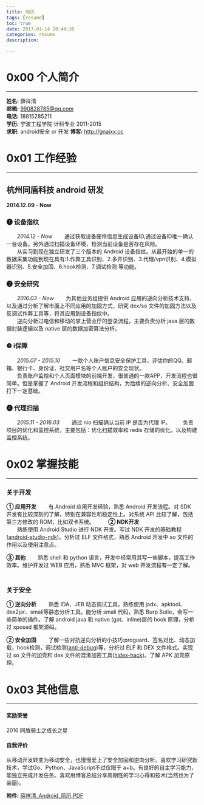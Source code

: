 ```yaml
---
title: 简历
tags: [resume]
toc: true
date: 2017-01-14 20:44:30
categories: resume
description: 

---
```


# 0x00 个人简介
---
**姓名:** 薛祥清    
**邮箱:** 990828785@qq.com    
**电话:** 18815285211    
**学历:** 宁波工程学院 计科专业 2011-2015     
**求职:** android安全 or 开发
**博客:** http://gnaixx.cc   

# 0x01 工作经验
---
## 杭州同盾科技 android 研发 
**2014.12.09 - Now**

### ❶ 设备指纹 
　　_2014.12 - Now_
　　通过获取设备硬件信息生成设备ID,通过设备ID唯一确认一台设备。另外通过扫描设备环境，检测当前设备是否存在风险。  
　　从实习到现在独立研发了三个版本的 Android 设备指纹。从最开始的单一的数据采集功能到现在具有:1.作弊工具识别、2.多开识别、3.代理/vpn识别、4.模拟器识别、5.安全加固、6.hook检测、7.调试检测 等功能。

### ❷ 安全研究
　　_2016.03 - Now_
　　为其他业务组提供 Android 应用的逆向分析技术支持，以及通过分析了解市面上不同应用的加固方式，研究 dex/so 文件的加固方法以及反调试作弊工具等，将其应用到设备指纹中。   
　　逆向分析过电信和移动的掌上营业厅的登录流程，主要负责分析 java 层的数据封装逻辑以及 native 层的数据加密算法分析。

### ❸ i保障
　　_2015.07 - 2015.10_
　　一款个人账户信息安全保护工具，评估你的QQ、邮箱、银行卡、身份证、社交用户名等个人账户的安全现状。   
　　负责账户监控和个人页面模块的前端开发，很普通的一款APP，开发流程也很简单。但是掌握了 Android 开发流程和组织结构，为后续的逆向分析、安全加固打下一定基础。
　　
### ❹ 代理扫描
　　_2015.11 - 2016.03_
　　通过 nio 扫描确认当前 IP 是否为代理 IP。
　　负责项目的优化和监控系统，主要包括：优化扫描效率和 redis 存储的优化，以及构建监控系统。

# 0x02 掌握技能
---
### 关于开发
**① 应用开发** 
　　有 Android 应用开发经验，熟悉 Android 开发流程。对 SDK 开发有比较深刻的了解，特别在兼容性和稳定性上。对系统 API 比较了解，包括第三方修改的 ROM，比如双卡系统。
　　
**② NDK开发**   
　　熟练使用 Android Studio 进行 NDK 开发。写过 NDK 开发的基础教程([android-studio-ndk](https://github.com/gnaixx/android-studio-ndk))。分析过 ELF 文件格式，熟悉 Android 开发中 so 文件的作用以及使用注意点。
	
**③ 其他**
　　熟悉 shell 和 python 语言，开发中经常用其写一些脚本，提高工作效率。维护开发过 WEB 应用，熟悉 MVC 框架，对 web 开发流程有一定了解。
　　
### 关于安全
**① 逆向分析**
　　熟悉 IDA、JEB 动态调试工具，熟练使用 jadx、apktool、dex2jar、smali等静态分析工具。能分析 smali 代码，熟悉 Burp Sutie，会写一些简单的插件。了解 android java 和 native (got、inline)层的 hook 原理，分析过 xposed 框架源码。

**② 安全加固**
　　了解一些对抗逆向分析的小技巧:proguard、签名对比、动态加载，hook检测，调试检测([anti-debug](https://github.com/gnaixx/anti-debug))等，分析过 ELF 和 DEX 文件格式。实现过 so 文件的加壳和 dex 文件的混淆加密工具([hidex-hack](https://github.com/gnaixx/hidex-hack))。了解 APK 加壳原理。

# 0x03 其他信息
---
#### 奖励荣誉
2016 同盾骑士之成长之星

#### 自我评价
从移动开发转变为移动安全，也慢慢爱上了安全加固和逆向分析。喜欢学习研究新技术，学过Go、Python、JavaScript不过仅限于 a+b。有良好的自主学习能力，能独立完成开发任务。喜欢用博客总结分享周期性的学习心得和技术(当然也为了装逼)。



**附件:** [薛祥清_Android_简历.PDF](/resume/薛祥清_Android_简历.pdf)